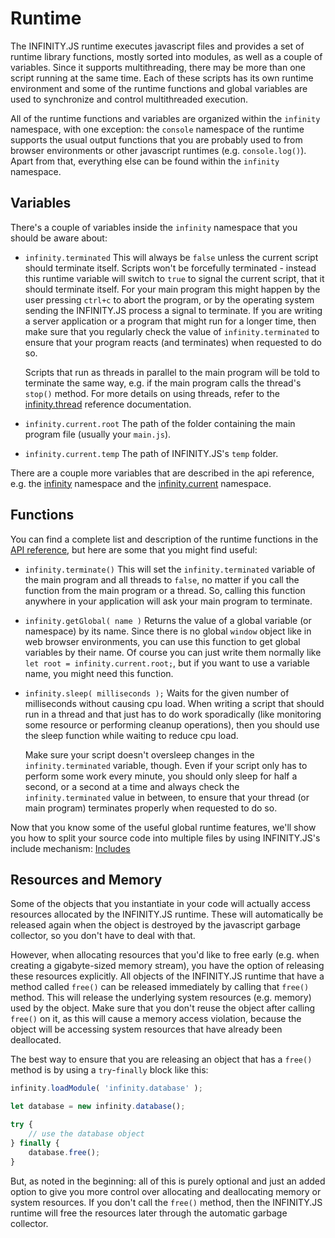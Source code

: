 # Runtime

The INFINITY.JS runtime executes javascript files and provides a set of runtime library functions, mostly sorted into modules, as well as a couple of variables. Since it supports multithreading, there may be more than one script running at the same time. Each of these scripts has its own runtime environment and some of the runtime functions and global variables are used to synchronize and control multithreaded execution.

All of the runtime functions and variables are organized within the `infinity` namespace, with one exception: the `console` namespace of the runtime supports the usual output functions that you are probably used to from browser environments or other javascript runtimes (e.g. `console.log()`). Apart from that, everything else can be found within the `infinity` namespace.


## Variables

There's a couple of variables inside the `infinity` namespace that you should be aware about:

- `infinity.terminated`
    This will always be `false` unless the current script should terminate itself. Scripts won't be forcefully terminated - instead this runtime variable will switch to `true` to signal the current script, that it should terminate itself. For your main program this might happen by the user pressing `ctrl+c` to abort the program, or by the operating system sending the INFINITY.JS process a signal to terminate. If you are writing a server application or a program that might run for a longer time, then make sure that you regularly check the value of `infinity.terminated` to ensure that your program reacts (and terminates) when requested to do so.

    Scripts that run as threads in parallel to the main program will be told to terminate the same way, e.g. if the main program calls the thread's `stop()` method. For more details on using threads, refer to the [infinity.thread](../api/infinity.thread.md) reference documentation.

- `infinity.current.root`
    The path of the folder containing the main program file (usually your `main.js`).

- `infinity.current.temp`
    The path of INFINITY.JS's `temp` folder.

There are a couple more variables that are described in the api reference, e.g. the [infinity](../api/infinity.md) namespace and the [infinity.current](../api/infinity.current.md) namespace.


## Functions

You can find a complete list and description of the runtime functions in the [API reference](../api/index.md), but here are some that you might find useful:

- `infinity.terminate()`
    This will set the `infinity.terminated` variable of the main program and all threads to `false`, no matter if you call the function from the main program or a thread. So, calling this function anywhere in your application will ask your main program to terminate.

- `infinity.getGlobal( name )`
    Returns the value of a global variable (or namespace) by its name. Since there is no global `window` object like in web browser environments, you can use this function to get global variables by their name. Of course you can just write them normally like `let root = infinity.current.root;`, but if you want to use a variable name, you might need this function.

- `infinity.sleep( milliseconds );`
    Waits for the given number of milliseconds without causing cpu load. When writing a script that should run in a thread and that just has to do work sporadically (like monitoring some resource or performing cleanup operations), then you should use the sleep function while waiting to reduce cpu load.
    
    Make sure your script doesn't oversleep changes in the `infinity.terminated` variable, though. Even if your script only has to perform some work every minute, you should only sleep for half a second, or a second at a time and always check the `infinity.terminated` value in between, to ensure that your thread (or main program) terminates properly when requested to do so.


Now that you know some of the useful global runtime features, we'll show you how to split your source code into multiple files by using INFINITY.JS's include mechanism: [Includes](includes.md)


## Resources and Memory

Some of the objects that you instantiate in your code will actually access resources allocated by the INFINITY.JS runtime. These will automatically be released again when the object is destroyed by the javascript garbage collector, so you don't have to deal with that.

However, when allocating resources that you'd like to free early (e.g. when creating a gigabyte-sized memory stream), you have the option of releasing these resources explicitly. All objects of the INFINITY.JS runtime that have a method called `free()` can be released immediately by calling that `free()` method. This will release the underlying system resources (e.g. memory) used by the object. Make sure that you don't reuse the object after calling `free()` on it, as this will cause a memory access violation, because the object will be accessing system resources that have already been deallocated.

The best way to ensure that you are releasing an object that has a `free()` method is by using a `try`-`finally` block like this:

```typescript
infinity.loadModule( 'infinity.database' );

let database = new infinity.database();

try {
    // use the database object
} finally {
    database.free();
}
```

But, as noted in the beginning: all of this is purely optional and just an added option to give you more control over allocating and deallocating memory or system resources. If you don't call the `free()` method, then the INFINITY.JS runtime will free the resources later through the automatic garbage collector.
